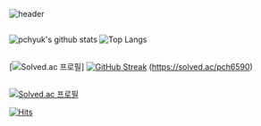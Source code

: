 ![header](https://capsule-render.vercel.app/api?type=waving&color=timeGradient&height=300&section=header&text=Welcome%20to%20pchyuk's%20GitHub%20&fontSize=50)

##

![pchyuk's github stats](https://github-readme-stats.vercel.app/api?username=pchyuk&include_all_commits=true&show_icons=true&theme=radical) ![Top Langs](https://github-readme-stats.vercel.app/api/top-langs/?username=pchyuk&layout=compact&theme=merko)

##

[![Solved.ac 프로필](http://mazassumnida.wtf/api/v2/generate_badge?boj=pch6590)] [![GitHub Streak](https://streak-stats.demolab.com?user=pchyuk&theme=dark&hide_border=true)](https://git.io/streak-stats) (https://solved.ac/pch6590)

##
[![Solved.ac 프로필](http://mazassumnida.wtf/api/mini/generate_badge?boj=pch6590)](https://solved.ac/pch6590)

[![Hits](https://hits.seeyoufarm.com/api/count/incr/badge.svg?url=https%3A%2F%2Fgithub.com%2Fpchyuk&count_bg=%2379C83D&title_bg=%23555555&icon=&icon_color=%23E7E7E7&title=visit&edge_flat=false)](https://hits.seeyoufarm.com)
<!--
**pchyuk/pchyuk** is a ✨ _special_ ✨ repository because its `README.md` (this file) appears on your GitHub profile.

Here are some ideas to get you started:

- 🔭 I’m currently working on ...
- 🌱 I’m currently learning ...
- 👯 I’m looking to collaborate on ...
- 🤔 I’m looking for help with ...
- 💬 Ask me about ...
- 📫 How to reach me: ...
- 😄 Pronouns: ...
- ⚡ Fun fact: ...
-->
